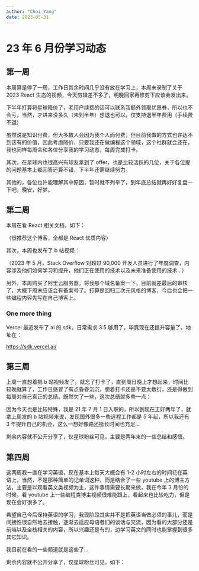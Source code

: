 ```yaml
---
author: "Choi Yang"
date: 2023-05-31
---
```


# 23 年 6 月份学习动态

## 第一周

本周算是停了一周，工作日其余时间几乎没有放在学习上，本周末录制了关于 2023 React 生态的视频，今天剪辑差不多了，明晚回家再修剪下应该会发出来。

<CustomLink title='《2023 年 React 生态》'  href='https://www.bilibili.com/video/BV1Zh4y1G78R/'/>

下半年打算将星球降价了，老用户续费的话可以联系我额外领取优惠券，所以也不会亏，当然，才进来没多久（未到半年）想退也可以，仅支持退半年费用（手续费不退）

虽然说是知识付费，但大多数人会因为我个人而付费，但目前我做的方式也许达不到该有的价值，因此考虑降价，只要我还在做编程这个领域，这个社群就会还在，我也同样每周会和各位分享我的学习动态，每周完成打卡。

其次，在星球内也很高兴有球友拿到了 offer，也是比较活跃的几位，关于各位提的问题基本上都回答还算不错，下半年还需继续努力。

其他的，各位也许能理解其中原因，暂时就不列举了，到年底总结就再好好复盘一下吧，晚安，好梦。

## 第二周

本周在看 React 相关文档，如下：

<CustomLink title='You Might Not Need an Effect'  href='https://react.dev/learn/you-might-not-need-an-effect'/>

<CustomLink title='React re-renders guide: everything, all at once' href='https://www.developerway.com/posts/react-re-renders-guide'/>

（很推荐这个博客，全都是 React 优质内容）

其次，本周也发布了 b 站视频：

<CustomLink title='《Stack Overflow 2023 开发者调查》JS 还是第一？
'  href='https://www.bilibili.com/video/BV1DX4y147pR/'/>

<CustomLink title='2023 Developer Survey' href='https://survey.stackoverflow.co/2023/'/>

（2023 年 5 月，Stack Overflow 对超过 90,000 开发人员进行了年度调查，内容涉及他们如何学习和提升，他们正在使用的技术以及未来准备使用的技术...）

另外，本周购买了阿里云服务器，将我那个域名备案一下，目前就差最后的审核了，大概下周末应该会有备案号了。打算是回归二次元风格的博客，今后也会把一些编程内容先写在自己博客上。

### One more thing

Vercel 最近发布了 ai 的 sdk，日常需求 3.5 够用了，毕竟现在还提升容量了，地址在：

https://sdk.vercel.ai/

## 第三周

上周一直想着把 b 站视频发了，就忘了打卡了，直到周日晚上才想起来，时间比较晚就算了，工作日感冒了有点昏昏沉沉，想着打卡还是不要太敷衍，还是得做到每周对自己真正的总结。既然欠了一些，这次总结就多些一点：

因为今天也是比较特殊，我是 21 年 7 月 1 日入职的，所以到现在正好两年了，就拿上周发的 b 站视频来说，发现国外很多一些远程工作都是 5 年起，所以我还有 3 年提升自己的机会，这么一想好像路还挺长时间也充足...

剩余内容就不公开分享了，仅星球粉丝可见，主要是两年来的一些总结和感悟。

<CustomLink title='入职两周年的总结' href='https://t.zsxq.com/0fm83FjiD'/>

## 第四周

这两周我一直在学习英语，现在基本上每天大概会有 1-2 小时左右的时间花在英语上，当然，不是那种简单的记单词这种，而是结合了一些 youtube 上的博主方法，主要是以观看英文类视频为主，这件事情需要长期来做，我在今年 3 月份的时候，看 youtube 上一些编程类博主视频很难能跟上，看起来也比较吃力，但是现在会好很多了。

希望自己今后保持英语的学习，我现阶段其实并不是把英语当做必须的事儿，而是间接性很自然地去接触，逐渐去适应母语者们的谈话与交流，因为看的大部分还是前端以及全栈相关的内容，所以兴趣还是有的，边学习英文的同时也能掌握到很多其它知识。

我目前在看的一些频道就是这些了...

剩余内容就不公开分享了，仅星球粉丝可见，如下：

<CustomLink title='6 月剩下两周内学习内容' href='https://t.zsxq.com/0fQHF8cGI'/>
